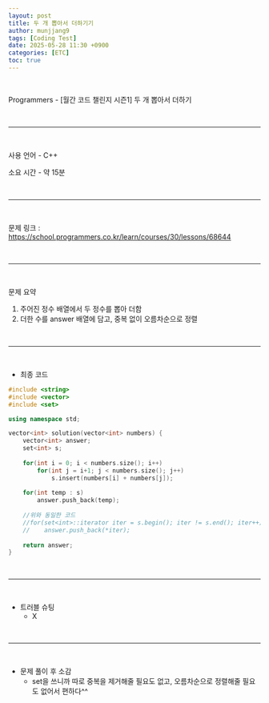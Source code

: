 ```yaml
---
layout: post
title: 두 개 뽑아서 더하기기
author: munjjang9
tags: [Coding Test]
date: 2025-05-28 11:30 +0900
categories: [ETC]
toc: true
---
```


<br>

Programmers - [월간 코드 챌린지 시즌1] 두 개 뽑아서 더하기

<br>

---

<br>

사용 언어 - C++

소요 시간 - 약 15분

<br>

---

<br>

문제 링크 : https://school.programmers.co.kr/learn/courses/30/lessons/68644

<br>

---

<br>

문제 요약

1. 주어진 정수 배열에서 두 정수를 뽑아 더함
2. 더한 수를 answer 배열에 담고, 중복 없이 오름차순으로 정렬

<br>

---

<br>

- 최종 코드

```cpp
#include <string>
#include <vector>
#include <set>

using namespace std;

vector<int> solution(vector<int> numbers) {
    vector<int> answer;
    set<int> s;
    
    for(int i = 0; i < numbers.size(); i++)
        for(int j = i+1; j < numbers.size(); j++)
            s.insert(numbers[i] + numbers[j]);
    
    for(int temp : s)
        answer.push_back(temp);
    
    //위와 동일한 코드
    //for(set<int>::iterator iter = s.begin(); iter != s.end(); iter++)
    //    answer.push_back(*iter);
    
    return answer;
}
```

<br>

---

<br>

- 트러블 슈팅
    - X

<br>

---

<br>

- 문제 풀이 후 소감
    - set을 쓰니까 따로 중복을 제거해줄 필요도 없고, 오름차순으로 정렬해줄 필요도 없어서 편하다^^